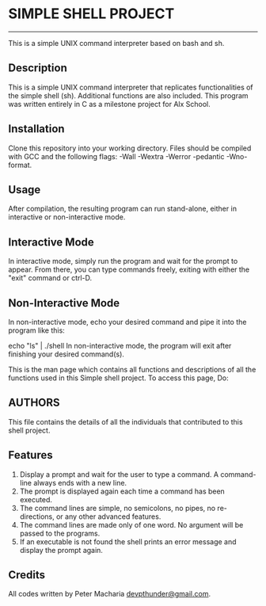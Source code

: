 # SIMPLE SHELL PROJECT
__________________________________
This is a simple UNIX command interpreter based on bash and sh.

## Description

This is a simple UNIX command interpreter that replicates functionalities of the simple shell (sh). Additional functions are also included. This program was written entirely in C as a milestone project for Alx School.

## Installation

Clone this repository into your working directory. Files should be compiled with GCC and the following flags: -Wall -Wextra -Werror -pedantic -Wno-format.

## Usage

After compilation, the resulting program can run stand-alone, either in interactive or non-interactive mode.

## Interactive Mode

In interactive mode, simply run the program and wait for the prompt to appear. From there, you can type commands freely, exiting with either the "exit" command or ctrl-D.

## Non-Interactive Mode

In non-interactive mode, echo your desired command and pipe it into the program like this:

echo "ls" | ./shell
In non-interactive mode, the program will exit after finishing your desired command(s).

This is the man page which contains all functions and descriptions of all the functions used in this Simple shell project. To access this page, Do:

## AUTHORS

This file contains the details of all the individuals that contributed to this shell project.

## Features

1. Display a prompt and wait for the user to type a command. A command-line always ends with a new line.
2. The prompt is displayed again each time a command has been executed.
3. The command lines are simple, no semicolons, no pipes, no re-directions, or any other advanced features.
4. The command lines are made only of one word. No argument will be passed to the programs.
5. If an executable is not found the shell prints an error message and display the prompt again.

## Credits

All codes written by Peter Macharia <devpthunder@gmail.com>.
